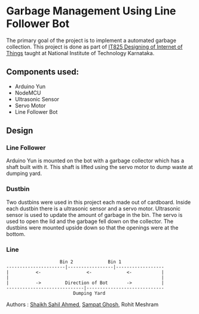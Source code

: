 # Garbage Management Using Line Follower Bot

The primary goal of the project is to implement a automated garbage collection. 
This project is done as part of [IT825 Designing of Internet of Things](https://infotech.nitk.ac.in/course/it825) taught at National Institute of Technology Karnataka.

## Components used:
- Arduino Yun
- NodeMCU
- Ultrasonic Sensor
- Servo Motor
- Line Follower Bot

## Design
### Line Follower
Arduino Yun is mounted on the bot with a garbage collector which has a shaft built with it.
This shaft is lifted using the servo motor to dump waste at dumping yard.

### Dustbin
Two dustbins were used in this project each made out of cardboard. Inside each dustbin there is a ultrasonic sensor and a servo motor.
Ultrasonic sensor is used to update the amount of garbage in the bin. The servo is used to open the lid and the garbage fell down on the collector.
The dustbins were mounted upside down so that the openings were at the bottom.

### Line
```
                    Bin 2             Bin 1
----------------------|-----------------|------------------
|          <-                 <-             <-           |
|                                                         |
|          ->         Direction of Bot       ->           |
-----------------------------|-----------------------------
                         Dumping Yard
```

Authors : [Shaikh Sahil Ahmed](https://github.com/ShaikhSahilAhmed), [Sampat Ghosh](https://github.com/sampatghosh), Rohit Meshram

